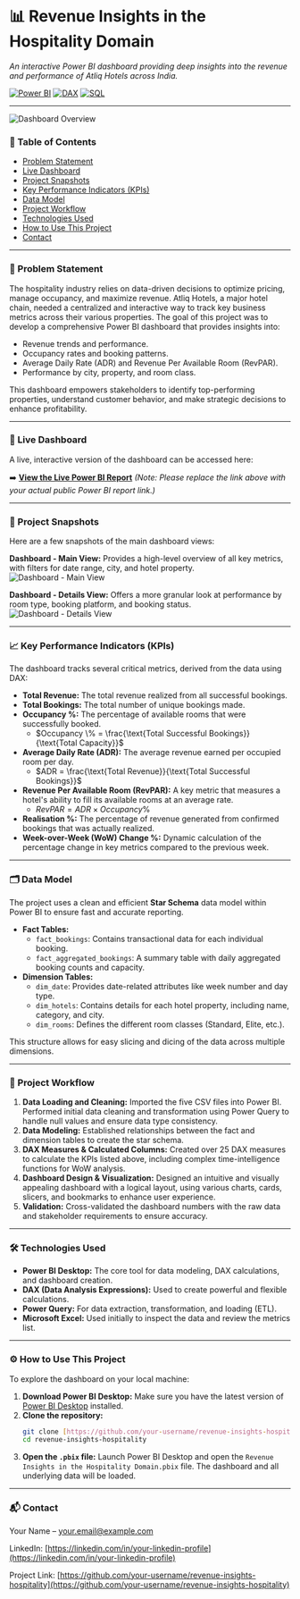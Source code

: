 # 📊 Revenue Insights in the Hospitality Domain

*An interactive Power BI dashboard providing deep insights into the revenue and performance of Atliq Hotels across India.*

[![Power BI](https://img.shields.io/badge/Power%20BI-Desktop-yellow)](https://powerbi.microsoft.com/)
[![DAX](https://img.shields.io/badge/DAX-Analysis%20Expressions-blue)](https://learn.microsoft.com/en-us/dax/)
[![SQL](https://img.shields.io/badge/SQL-Data%20Cleaning-lightgrey)](https://www.mysql.com/)

---

![Dashboard Overview](ss1.png)

### 📖 Table of Contents
* [Problem Statement](#-problem-statement)
* [Live Dashboard](#-live-dashboard)
* [Project Snapshots](#-project-snapshots)
* [Key Performance Indicators (KPIs)](#-key-performance-indicators-kpis)
* [Data Model](#-data-model)
* [Project Workflow](#-project-workflow)
* [Technologies Used](#-technologies-used)
* [How to Use This Project](#-how-to-use-this-project)
* [Contact](#-contact)

---

### 🎯 Problem Statement

The hospitality industry relies on data-driven decisions to optimize pricing, manage occupancy, and maximize revenue. Atliq Hotels, a major hotel chain, needed a centralized and interactive way to track key business metrics across their various properties. The goal of this project was to develop a comprehensive Power BI dashboard that provides insights into:

-   Revenue trends and performance.
-   Occupancy rates and booking patterns.
-   Average Daily Rate (ADR) and Revenue Per Available Room (RevPAR).
-   Performance by city, property, and room class.

This dashboard empowers stakeholders to identify top-performing properties, understand customer behavior, and make strategic decisions to enhance profitability.

---

### 🔗 Live Dashboard

A live, interactive version of the dashboard can be accessed here:

➡️ **[View the Live Power BI Report](https://app.powerbi.com/view?r=eyJrIjoiYOUR_REPORT_ID_HEREIiwidCI6I...)** *(Note: Please replace the link above with your actual public Power BI report link.)*

---

### 📸 Project Snapshots

Here are a few snapshots of the main dashboard views:

**Dashboard - Main View:** Provides a high-level overview of all key metrics, with filters for date range, city, and hotel property.
![Dashboard - Main View](ss1.png)

**Dashboard - Details View:** Offers a more granular look at performance by room type, booking platform, and booking status.
![Dashboard - Details View](ss2.png)

---

### 📈 Key Performance Indicators (KPIs)

The dashboard tracks several critical metrics, derived from the data using DAX:

-   **Total Revenue:** The total revenue realized from all successful bookings.
-   **Total Bookings:** The total number of unique bookings made.
-   **Occupancy %:** The percentage of available rooms that were successfully booked.
    -   $Occupancy \% = \frac{\text{Total Successful Bookings}}{\text{Total Capacity}}$
-   **Average Daily Rate (ADR):** The average revenue earned per occupied room per day.
    -   $ADR = \frac{\text{Total Revenue}}{\text{Total Successful Bookings}}$
-   **Revenue Per Available Room (RevPAR):** A key metric that measures a hotel's ability to fill its available rooms at an average rate.
    -   $RevPAR = ADR \times Occupancy \%$
-   **Realisation %:** The percentage of revenue generated from confirmed bookings that was actually realized.
-   **Week-over-Week (WoW) Change %:** Dynamic calculation of the percentage change in key metrics compared to the previous week.

---

### 🗂️ Data Model

The project uses a clean and efficient **Star Schema** data model within Power BI to ensure fast and accurate reporting.

-   **Fact Tables:**
    -   `fact_bookings`: Contains transactional data for each individual booking.
    -   `fact_aggregated_bookings`: A summary table with daily aggregated booking counts and capacity.
-   **Dimension Tables:**
    -   `dim_date`: Provides date-related attributes like week number and day type.
    -   `dim_hotels`: Contains details for each hotel property, including name, category, and city.
    -   `dim_rooms`: Defines the different room classes (Standard, Elite, etc.).

This structure allows for easy slicing and dicing of the data across multiple dimensions.

---

### 🚀 Project Workflow

1.  **Data Loading and Cleaning:** Imported the five CSV files into Power BI. Performed initial data cleaning and transformation using Power Query to handle null values and ensure data type consistency.
2.  **Data Modeling:** Established relationships between the fact and dimension tables to create the star schema.
3.  **DAX Measures & Calculated Columns:** Created over 25 DAX measures to calculate the KPIs listed above, including complex time-intelligence functions for WoW analysis.
4.  **Dashboard Design & Visualization:** Designed an intuitive and visually appealing dashboard with a logical layout, using various charts, cards, slicers, and bookmarks to enhance user experience.
5.  **Validation:** Cross-validated the dashboard numbers with the raw data and stakeholder requirements to ensure accuracy.

---

### 🛠️ Technologies Used

-   **Power BI Desktop:** The core tool for data modeling, DAX calculations, and dashboard creation.
-   **DAX (Data Analysis Expressions):** Used to create powerful and flexible calculations.
-   **Power Query:** For data extraction, transformation, and loading (ETL).
-   **Microsoft Excel:** Used initially to inspect the data and review the metrics list.

---

### ⚙️ How to Use This Project

To explore the dashboard on your local machine:

1.  **Download Power BI Desktop:** Make sure you have the latest version of [Power BI Desktop](https://powerbi.microsoft.com/en-us/downloads/) installed.
2.  **Clone the repository:**
    ```bash
    git clone [https://github.com/your-username/revenue-insights-hospitality.git](https://github.com/your-username/revenue-insights-hospitality.git)
    cd revenue-insights-hospitality
    ```
3.  **Open the `.pbix` file:** Launch Power BI Desktop and open the `Revenue Insights in the Hospitality Domain.pbix` file. The dashboard and all underlying data will be loaded.

---

### 📬 Contact
Your Name – [your.email@example.com](mailto:your.email@example.com)

LinkedIn: [https://linkedin.com/in/your-linkedin-profile](https://linkedin.com/in/your-linkedin-profile)

Project Link: [https://github.com/your-username/revenue-insights-hospitality](https://github.com/your-username/revenue-insights-hospitality)
